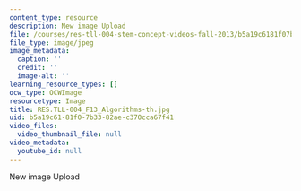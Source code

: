 ```yaml
---
content_type: resource
description: New image Upload
file: /courses/res-tll-004-stem-concept-videos-fall-2013/b5a19c6181f07b3382aec370cca67f41_RES.TLL-004_F13_Algorithms-th.jpg
file_type: image/jpeg
image_metadata:
  caption: ''
  credit: ''
  image-alt: ''
learning_resource_types: []
ocw_type: OCWImage
resourcetype: Image
title: RES.TLL-004_F13_Algorithms-th.jpg
uid: b5a19c61-81f0-7b33-82ae-c370cca67f41
video_files:
  video_thumbnail_file: null
video_metadata:
  youtube_id: null
---
```

New image Upload

